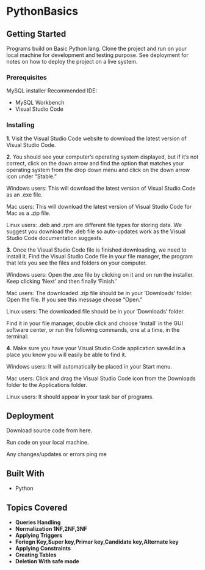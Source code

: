# PythonBasics
 
 

## Getting Started

Programs build on Basic Python lang. Clone the project and run on your local machine for development and testing purpose. See deployment for notes on how to deploy the project on a live system.

### Prerequisites

MySQL installer
Recommended IDE:
* MySQL Workbench
* Visual Studio Code

### Installing
**1**. Visit the Visual Studio Code website to download the latest version of Visual Studio Code.


**2**. You should see your computer’s operating system displayed, but if it’s not correct, click on the down arrow and find the option that matches your operating system from the drop down menu and click on the down arrow icon under “Stable.”

Windows users: This will download the latest version of Visual Studio Code as an .exe file.

Mac users: This will download the latest version of Visual Studio Code for Mac as a .zip file.

Linux users: .deb and .rpm are different file types for storing data. We suggest you download the .deb file so auto-updates work as the Visual Studio Code documentation suggests.

**3**. Once the Visual Studio Code file is finished downloading, we need to install it. Find the Visual Studio Code file in your file manager, the program that lets you see the files and folders on your computer.

Windows users: Open the .exe file by clicking on it and on run the installer. Keep clicking ‘Next’ and then finally ‘Finish.’

Mac users: The downloaded .zip file should be in your ‘Downloads’ folder. Open the file. If you see this message choose “Open.”

Linux users: The downloaded file should be in your ‘Downloads’ folder.

Find it in your file manager, double click and choose ‘Install’ in the GUI software center, or run the following commands, one at a time, in the terminal:

**4**. Make sure you have your Visual Studio Code application save4d in a place you know you will easily be able to find it.

Windows users: It will automatically be placed in your Start menu.

Mac users: Click and drag the Visual Studio Code icon from the Downloads folder to the Applications folder.

Linux users: It should appear in your task bar of programs.

## Deployment

Download source code from here.

Run code on your local machine.

Any changes/updates or errors ping me 

## Built With

* Python

## Topics Covered
* **Queries Handling**
* **Normalization 1NF,2NF,3NF**
* **Applying Triggers**
* **Foriegn Key,Super key,Primar key,Candidate key,Alternate key** 
* **Applying Constraints**
* **Creating Tables**
* **Deletion With safe mode**

